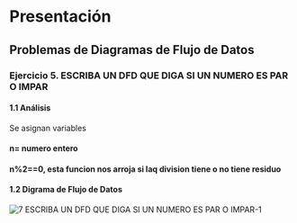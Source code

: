 # Presentación
## Problemas de Diagramas de Flujo de Datos
### Ejercicio 5.  ESCRIBA UN DFD QUE DIGA SI UN NUMERO ES PAR O IMPAR
#### 1.1 Análisis
Se asignan variables
#### n= numero entero
#### n%2==0, esta funcion nos arroja si laq division tiene o no tiene residuo
#### 1.2 Digrama de Flujo de Datos

![7  ESCRIBA UN DFD QUE DIGA SI UN NUMERO ES PAR O IMPAR-1](https://user-images.githubusercontent.com/112590329/191126927-7223286a-57d3-4b4c-8548-84ae025b4355.png)
